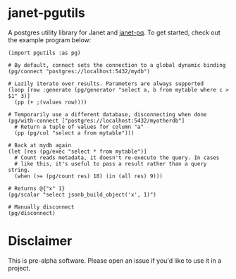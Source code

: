 # janet-pgutils

A postgres utility library for Janet and [janet-pq](https://github.com/andrewchambers/janet-pq). To get started, check out the example program below:

```
(import pgutils :as pg)

# By default, connect sets the connection to a global dynamic binding
(pg/connect "postgres://localhost:5432/mydb")

# Lazily iterate over results. Parameters are always supported
(loop [row :generate (pg/generator "select a, b from mytable where c > $1" 3)]
  (pp (+ ;(values row))))

# Temporarily use a different database, disconnecting when done
(pg/with-connect ["postgres://localhost:5432/myotherdb"]
  # Return a tuple of values for column "a"
  (pp (pg/col "select a from mytable")))

# Back at mydb again
(let [res (pg/exec "select * from mytable")]
  # Count reads metadata, it doesn't re-execute the query. In cases
  # like this, it's useful to pass a result rather than a query string.
  (when (>= (pg/count res) 10) (in (all res) 9)))

# Returns @{"x" 1}
(pg/scalar "select jsonb_build_object('x', 1)")

# Manually disconnect
(pg/disconnect)
```

# Disclaimer

This is pre-alpha software. Please open an issue if you'd like to use it in a project.
